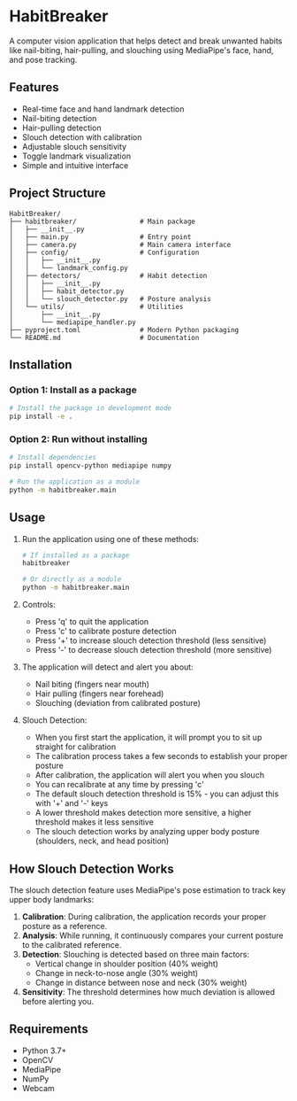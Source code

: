 # HabitBreaker

A computer vision application that helps detect and break unwanted habits like nail-biting, hair-pulling, and slouching using MediaPipe's face, hand, and pose tracking.

## Features

- Real-time face and hand landmark detection
- Nail-biting detection
- Hair-pulling detection
- Slouch detection with calibration
- Adjustable slouch sensitivity
- Toggle landmark visualization
- Simple and intuitive interface

## Project Structure

```
HabitBreaker/
├── habitbreaker/                # Main package
│   ├── __init__.py
│   ├── main.py                  # Entry point
│   ├── camera.py                # Main camera interface
│   ├── config/                  # Configuration
│   │   ├── __init__.py
│   │   └── landmark_config.py
│   ├── detectors/               # Habit detection
│   │   ├── __init__.py
│   │   ├── habit_detector.py
│   │   └── slouch_detector.py   # Posture analysis
│   └── utils/                   # Utilities
│       ├── __init__.py
│       └── mediapipe_handler.py
├── pyproject.toml               # Modern Python packaging
└── README.md                    # Documentation
```

## Installation

### Option 1: Install as a package

```bash
# Install the package in development mode
pip install -e .
```

### Option 2: Run without installing

```bash
# Install dependencies
pip install opencv-python mediapipe numpy

# Run the application as a module
python -m habitbreaker.main
```

## Usage

1. Run the application using one of these methods:
   ```bash
   # If installed as a package
   habitbreaker
   
   # Or directly as a module
   python -m habitbreaker.main
   ```

2. Controls:
   - Press 'q' to quit the application
   - Press 'c' to calibrate posture detection
   - Press '+' to increase slouch detection threshold (less sensitive)
   - Press '-' to decrease slouch detection threshold (more sensitive)

3. The application will detect and alert you about:
   - Nail biting (fingers near mouth)
   - Hair pulling (fingers near forehead)
   - Slouching (deviation from calibrated posture)

4. Slouch Detection:
   - When you first start the application, it will prompt you to sit up straight for calibration
   - The calibration process takes a few seconds to establish your proper posture
   - After calibration, the application will alert you when you slouch
   - You can recalibrate at any time by pressing 'c'
   - The default slouch detection threshold is 15% - you can adjust this with '+' and '-' keys
   - A lower threshold makes detection more sensitive, a higher threshold makes it less sensitive
   - The slouch detection works by analyzing upper body posture (shoulders, neck, and head position)

## How Slouch Detection Works

The slouch detection feature uses MediaPipe's pose estimation to track key upper body landmarks:

1. **Calibration**: During calibration, the application records your proper posture as a reference.
2. **Analysis**: While running, it continuously compares your current posture to the calibrated reference.
3. **Detection**: Slouching is detected based on three main factors:
   - Vertical change in shoulder position (40% weight)
   - Change in neck-to-nose angle (30% weight)
   - Change in distance between nose and neck (30% weight)
4. **Sensitivity**: The threshold determines how much deviation is allowed before alerting you.

## Requirements

- Python 3.7+
- OpenCV
- MediaPipe
- NumPy
- Webcam 